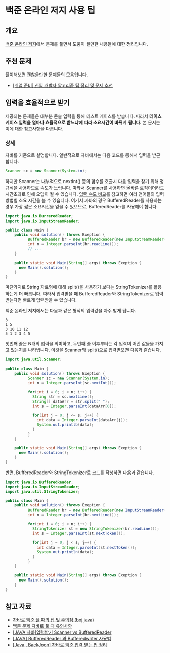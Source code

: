 # 백준 온라인 저지 사용 팁

## 개요

[백준 온라인 저지](https://www.acmicpc.net)에서 문제를 풀면서 도움이 될만한 내용들에 대한 정리입니다.

## 추천 문제

풀이해보면 괜찮을만한 문제들의 모음입니다.

- [[취업 준비] 신입 개발자 알고리즘 팁 정리 및 문제 추천](https://mangkyu.tistory.com/181)

## 입력을 효율적으로 받기

제공되는 문제들은 대부분 콘솔 입력을 통해 테스트 케이스를 받습니다. 따라서 **테이스 케이스 입력을 얼마나 효율적으로 받느냐에 따라 소요시간이 바뀌게 됩니다.** 본 문서는 이에 대한 참고사항을 다룹니다.

### 상세

자바를 기준으로 설명합니다.
일반적으로 자바에서는 다음 코드를 통해서 입력을 받곤 합니다.

```java
Scanner sc = new Scanner(System.in);
```

하지만 Scanner는 내부적으로 nextInt() 등의 함수를 호출시 다음 입력을 찾기 위해 정규식을 사용하므로 속도가 느립니다. 따라서 Scanner를 사용하면 올바른 로직이더라도 시간초과로 인해 오답이 될 수 있습니다. [입력 속도 비교](https://www.acmicpc.net/blog/view/56)를 참고하면 여러 언어들의 입력 방법별 소요 시간을 볼 수 있습니다. 여기서 자바의 경우 BufferedReader를 사용하는 경우 가장 짧은 소요시간을 얻을 수 있으므로, BufferedReader를 사용해야 합니다.

```java
import java.io.BurreredReader;
import java.io.InputStreamReader;

public class Main {
    public void solution() throws Exeption {
          BufferedReader br = new BufferedReader(new InputStreamReader(System.in));
          int n = Integer.parseInt(br.readLine());
          // ...
    }

    public static void Main(String[] args) throws Exeption {
      new Main().solution();
    }
}
```

마찬가지로 String 자료형에 대해 split()을 사용하기 보다는 StringTokenizer를 활용하는게 더 빠릅니다. 따라서 입력받을 때 BufferedReader와 StringTokenizer로 입력받는다면 빠르게 입력받을 수 있습니다.

백준 온라인 저지에서는 다음과 같은 형식의 입력값을 자주 받게 됩니다.

```
3
1 5
3 10 11 12
5 1 2 3 4 5
```

첫번째 줄은 N개의 입력을 의미하고, 두번째 줄 이후부터는 각 입력이 어떤 값들을 가지고 있는지를 나타냅니다. 이것을 Scanner와 split()으로 입력받으면 다음과 같습니다.

```java
import java.util.Scanner;

public class Main {
    public void solution() throws Exeption {
          Scanner sc = new Scanner(System.in);
          int n = Integer.parseInt(sc.nextInt());

          for(int i = 0; i < n; i++) {
            String str = sc.nextLine();
            String[] dataArr = str.split(" ");
            int s = Integer.parseInt(dataArr[0]);

            for(int j = 0; j <= s; j++) {
              int data = Integer.parseInt(dataArr[j]);
              System.out.printlb(data);
            }
          }
    }

    public static void Main(String[] args) throws Exeption {
      new Main().solution();
    }
}
```

반면, BufferedReader와 StringTokenizer로 코드를 작성하면 다음과 같습니다.

```java
import java.io.BufferedReader;
import java.io.InputStreamReader;
import java.util.StringTokenizer;

public class Main {
    public void solution() throws Exeption {
          BufferedReader br = new BufferedReader(new InputStreanReader(System.in));
          int n = Integer.parseInt(br.nextLine());

          for(int i = 0; i < n; i++) {
            StringTokenizer st = new StringTokenizer(br.readLine());
            int s = Integer.parseInt(st.nextToken());

            for(int j = 0; j < s; j++) {
              int data = Integer.parseInt(st.nextToken());
              System.out.println(data);
            }
          }
    }

    public static void Main(String[] args) throws Exeption {
      new Main().solution();
    }
}
```

## 참고 자료

- [자바로 백준 풀 때의 팁 및 주의점 (boj java)](https://nahwasa.com/entry자바로-백준-풀-때의-팁-및-주의점-boj-java)
- [백준 문제 자바로 풀 때 유의사항](https://blog.naver.com/chltmddus23/221696297647)
- [[JAVA 자바]입력받기 Scanner vs BufferedReader](https://blog.naver.com/parkhj2416/221843949484)
- [[JAVA] BufferedReader 와 Bufferedwriter 사용법](https://blog.naver.com/ka28/221850826909)
- [[Java , BaekJoon] 자바로 백준 입력 받는 법 정리](https://rhsalska55.tistory.com/6)
